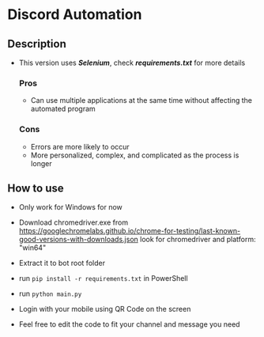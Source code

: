# Discord Automation

## Description
- This version uses **_Selenium_**, check **_requirements.txt_** for more details

  ### Pros
  * Can use multiple applications at the same time without affecting the automated program

  ### Cons
  * Errors are more likely to occur
  * More personalized, complex, and complicated as the process is longer

## How to use

- Only work for Windows for now

- Download chromedriver.exe from https://googlechromelabs.github.io/chrome-for-testing/last-known-good-versions-with-downloads.json look for chromedriver and platform: "win64"

- Extract it to bot root folder

- run `pip install -r requirements.txt` in PowerShell

- run `python main.py`

- Login with your mobile using QR Code on the screen

- Feel free to edit the code to fit your channel and message you need